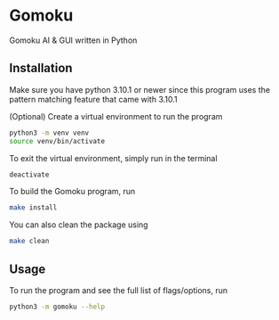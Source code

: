 # Gomoku
Gomoku AI &amp; GUI written in Python

## Installation

Make sure you have python 3.10.1 or newer since this program uses the pattern matching feature that came with 3.10.1

(Optional) Create a virtual environment to run the program
```bash
python3 -m venv venv
source venv/bin/activate
```

To exit the virtual environment, simply run in the terminal
```bash
deactivate
```

To build the Gomoku program, run
```bash
make install
```

You can also clean the package using
```bash
make clean
```

## Usage

To run the program and see the full list of flags/options, run
```bash
python3 -m gomoku --help
```